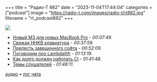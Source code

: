 +++
title = "Радио-Т 882"
date = "2023-11-04T17:44:04"
categories = ["podcast"]
image = "https://radio-t.com/images/radio-t/rt882.jpg"
filename = "rt_podcast882"
+++

![](https://radio-t.com/images/radio-t/rt882.jpg)

- [Новый M3 для новых MacBook Pro](https://www.apple.com/macbook-pro/) - *00:07:49*.
- [Свежая HHKB клавиатура](https://www.theverge.com/23929303/hhkb-studio-review-trackpoint-mx-switches) - *00:37:59*.
- [Прелесть завешенного софта](https://josem.co/the-beauty-of-finished-software/) - *00:52:09*.
- [Поговорим про Lambdalith](https://rehanvdm.com/blog/should-you-use-a-lambda-monolith-lambdalith-for-the-api) - *01:13:19*.
- [Как долго должен работать CI](https://graphite.dev/blog/how-long-should-ci-take) - *01:41:48*.
- [Темы слушателей](https://radio-t.com/p/2023/10/31/prep-882/) - *01:48:11*.

[аудио](https://cdn.radio-t.com/rt_podcast882.mp3) • [лог чата](https://chat.radio-t.com/logs/radio-t-882.html)
<audio src="https://cdn.radio-t.com/rt_podcast882.mp3" preload="none"></audio>
